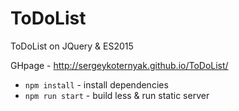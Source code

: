# ToDoList
ToDoList on JQuery &amp; ES2015

GHpage - http://sergeykoternyak.github.io/ToDoList/

- `npm install` - install dependencies
- `npm run start` - build less & run static server
